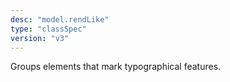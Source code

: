 ```yaml
---
desc: "model.rendLike"
type: "classSpec"
version: "v3"
---
```


Groups elements that mark typographical features.